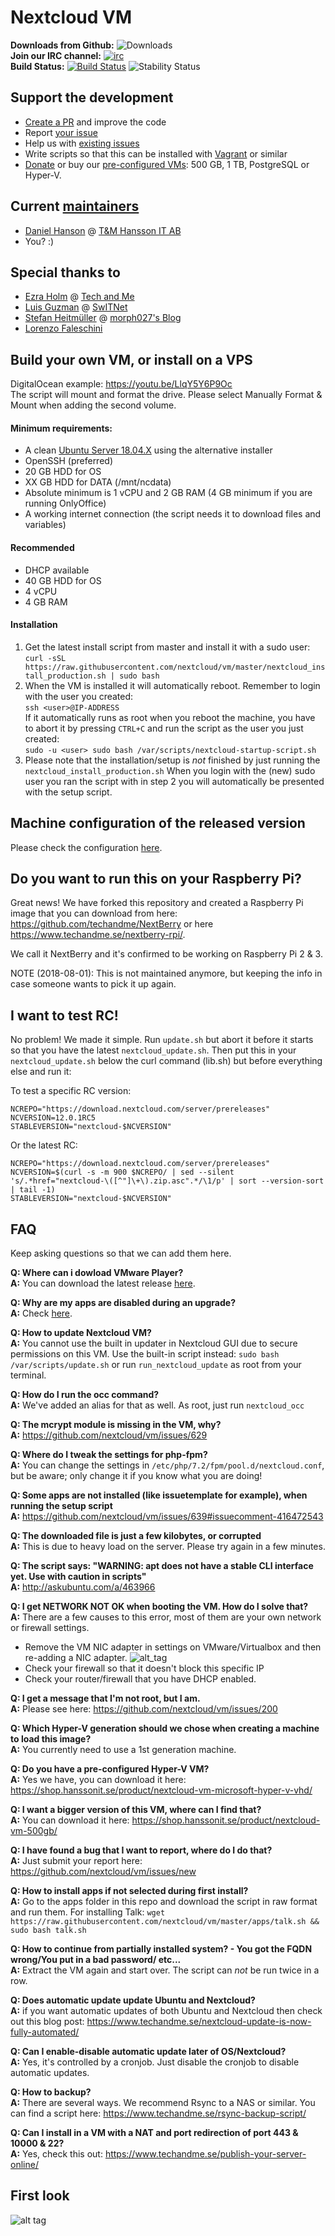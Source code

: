 # Nextcloud VM
**Downloads from Github:**
![Downloads](https://img.shields.io/github/downloads/nextcloud/vm/total.svg)
<br>
**Join our IRC channel:**
[![irc](https://img.shields.io/badge/irc%20channel-%23techandme%20on%20freenode-blue.svg)](https://webchat.freenode.net/?channels=techandme) 
<br>
**Build Status:**
[![Build Status](https://travis-ci.org/nextcloud/vm.svg?branch=master)](https://travis-ci.org/nextcloud/vm)
![Stability Status](https://img.shields.io/badge/stability-stable-brightgreen.svg)
## Support the development
* [Create a PR](https://help.github.com/articles/creating-a-pull-request/) and improve the code
* Report [your issue](https://github.com/nextcloud/vm/issues/new)
* Help us with [existing issues](https://github.com/nextcloud/vm/issues)
* Write scripts so that this can be installed with [Vagrant](https://www.vagrantup.com/docs/getting-started/) or similar
* [Donate](https://shop.hanssonit.se/product-category/donate/) or buy our [pre-configured VMs](https://shop.hanssonit.se/product-category/virtual-machine/): 500 GB, 1 TB, PostgreSQL or Hyper-V.

## Current [maintainers](https://github.com/nextcloud/vm/graphs/contributors)
* [Daniel Hanson](https://github.com/enoch85) @ [T&M Hansson IT AB](https://www.hanssonit.se)
* You? :)

## Special thanks to
* [Ezra Holm](https://github.com/ezraholm50) @ [Tech and Me](https://www.techandme.se)
* [Luis Guzman](https://github.com/Ark74) @ [SwITNet](https://switnet.net)
* [Stefan Heitmüller](https://github.com/morph027) @ [morph027's Blog](https://morph027.gitlab.io/)
* [Lorenzo Faleschini](https://github.com/penzoiders)

## Build your own VM, or install on a VPS
DigitalOcean example: https://youtu.be/LlqY5Y6P9Oc<br>
The script will mount and format the drive. Please select Manually Format & Mount when adding the second volume.

#### Minimum requirements:
* A clean [Ubuntu Server 18.04.X](http://cdimage.ubuntu.com/releases/18.04/release/) using the alternative installer
* OpenSSH (preferred)
* 20 GB HDD for OS
* XX GB HDD for DATA (/mnt/ncdata)
* Absolute minimum is 1 vCPU and 2 GB RAM (4 GB minimum if you are running OnlyOffice)
* A working internet connection (the script needs it to download files and variables)

#### Recommended
* DHCP available
* 40 GB HDD for OS
* 4 vCPU
* 4 GB RAM

#### Installation
1. Get the latest install script from master and install it with a sudo user:<br>
`curl -sSL https://raw.githubusercontent.com/nextcloud/vm/master/nextcloud_install_production.sh | sudo bash`
2. When the VM is installed it will automatically reboot. Remember to login with the user you created:<br>
`ssh <user>@IP-ADDRESS`<br>
If it automatically runs as root when you reboot the machine, you have to abort it by pressing `CTRL+C` and run the script as the user you just created:<br>
`sudo -u <user> sudo bash /var/scripts/nextcloud-startup-script.sh` <br>
3. Please note that the installation/setup is *not* finished by just running the `nextcloud_install_production.sh` When you login with the (new) sudo user you ran the script with in step 2 you will automatically be presented with the setup script.

## Machine configuration of the released version
Please check the configuration [here](https://docs.hanssonit.se/s/W6fMouPiqQz3_Mog/virtual-machines-vm/d/W7Du9uPiqQz3_Mr1/machine-setup-nextcloud-vm).

## Do you want to run this on your Raspberry Pi?
Great news! We have forked this repository and created a Raspberry Pi image that you can download from here: 
https://github.com/techandme/NextBerry or here https://www.techandme.se/nextberry-rpi/.

We call it NextBerry and it's confirmed to be working on Raspberry Pi 2 & 3.

NOTE (2018-08-01): This is not maintained anymore, but keeping the info in case someone wants to pick it up again.

## I want to test RC!
No problem! We made it simple. Run `update.sh` but abort it before it starts so that you have the latest `nextcloud_update.sh`. Then put this in your `nextcloud_update.sh` below the curl command (lib.sh) but before everything else and run it:

To test a specific RC version:

```
NCREPO="https://download.nextcloud.com/server/prereleases"
NCVERSION=12.0.1RC5
STABLEVERSION="nextcloud-$NCVERSION"
```

Or the latest RC:
```
NCREPO="https://download.nextcloud.com/server/prereleases"
NCVERSION=$(curl -s -m 900 $NCREPO/ | sed --silent 's/.*href="nextcloud-\([^"]\+\).zip.asc".*/\1/p' | sort --version-sort | tail -1)
STABLEVERSION="nextcloud-$NCVERSION"
```

## FAQ

Keep asking questions so that we can add them here.

**Q: Where can i dowload VMware Player?**
<br />
**A:** You can download the latest release [here](https://my.vmware.com/web/vmware/free#desktop_end_user_computing/vmware_workstation_player/12_0).

**Q: Why are my apps are disabled during an upgrade?**
<br />
**A:** Check [here](https://github.com/nextcloud/server/issues/11102#issuecomment-427685621
).

**Q: How to update Nextcloud VM?**
<br />
**A:** You cannot use the built in updater in Nextcloud GUI due to secure permissions on this VM. Use the built-in script instead:
`sudo bash /var/scripts/update.sh` or run `run_nextcloud_update` as root from your terminal.

**Q: How do I run the occ command?**
<br />
**A:** We've added an alias for that as well. As root, just run `nextcloud_occ`

**Q: The mcrypt module is missing in the VM, why?**
<br />
**A:** https://github.com/nextcloud/vm/issues/629

**Q: Where do I tweak the settings for php-fpm?**
<br />
**A:** You can change the settings in `/etc/php/7.2/fpm/pool.d/nextcloud.conf`, but be aware; only change it if you know what you are doing!

**Q: Some apps are not installed (like issuetemplate for example), when running the setup script**
<br />
**A:** https://github.com/nextcloud/vm/issues/639#issuecomment-416472543

**Q: The downloaded file is just a few kilobytes, or corrupted**
<br />
**A:** This is due to heavy load on the server. Please try again in a few minutes.

**Q: The script says: "WARNING: apt does not have a stable CLI interface yet. Use with caution in scripts"**
<br />
**A:** http://askubuntu.com/a/463966

**Q: I get NETWORK NOT OK when booting the VM. How do I solve that?**
<br />
**A:** There are a few causes to this error, most of them are your own network or firewall settings.
<br />
- Remove the VM NIC adapter in settings on VMware/Virtualbox and then re-adding a NIC adapter.
![alt_tag](https://goo.gl/gWg9JN)
- Check your firewall so that it doesn't block this specific IP
- Check your router/firewall that you have DHCP enabled.

**Q: I get a message that I'm not root, but I am.**
<br />
**A:** Please see here: https://github.com/nextcloud/vm/issues/200

**Q: Which Hyper-V generation should we chose when creating a machine to load this image?**
<br />
**A:** You currently need to use a 1st generation machine.

**Q: Do you have a pre-configured Hyper-V VM?**
<br />
**A:** Yes we have, you can download it here: https://shop.hanssonit.se/product/nextcloud-vm-microsoft-hyper-v-vhd/

**Q: I want a bigger version of this VM, where can I find that?**
<br />
**A:** You can download it here: https://shop.hanssonit.se/product/nextcloud-vm-500gb/

**Q: I have found a bug that I want to report, where do I do that?**
<br />
**A:** Just submit your report here: https://github.com/nextcloud/vm/issues/new

**Q: How to install apps if not selected during first install?**
<br />
**A:** Go to the apps folder in this repo and download the script in raw format and run them. For installing Talk:
`wget https://raw.githubusercontent.com/nextcloud/vm/master/apps/talk.sh && sudo bash talk.sh`

**Q: How to continue from partially installed system? - You got the FQDN wrong/You put in a bad password/ etc...**
<br />
**A:** Extract the VM again and start over. The script can *not* be run twice in a row.

**Q: Does automatic update update Ubuntu and Nextcloud?**
<br />
**A:** if you want automatic updates of both Ubuntu and Nextcloud then check out this blog post: https://www.techandme.se/nextcloud-update-is-now-fully-automated/

**Q: Can I enable-disable automatic update later of OS/Nextcloud?**
<br />
**A:** Yes, it's controlled by a cronjob. Just disable the cronjob to disable automatic updates.

**Q: How to backup?**
<br />
**A:** There are several ways. We recommend Rsync to a NAS or similar. You can find a script here: https://www.techandme.se/rsync-backup-script/

**Q:  Can I install in a VM with a NAT and port redirection of port 443 & 10000 & 22?**
<br />
**A:** Yes, check this out: https://www.techandme.se/publish-your-server-online/

## First look
![alt tag](https://github.com/nextcloud/nextcloud.com/blob/master/assets/img/features/VMwelcome.png)
